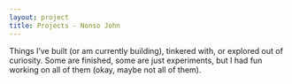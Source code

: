 ```yaml
---
layout: project
title: Projects - Nonso John
---
```


Things I’ve built (or am currently building), tinkered with, or explored out of curiosity. Some are finished, some are just experiments, but I had fun working on all of them (okay, maybe not all of them).
